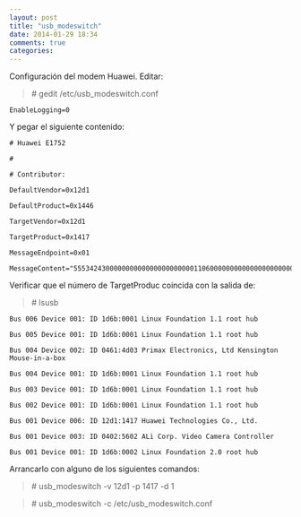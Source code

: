 ```yaml
---
layout: post
title: "usb_modeswitch"
date: 2014-01-29 18:34
comments: true
categories: 
---
```

Configuración del modem Huawei. Editar:

>\# gedit /etc/usb_modeswitch.conf 

	EnableLogging=0

Y pegar el siguiente contenido:

	# Huawei E1752

	# 

	# Contributor:

	DefaultVendor=0x12d1

	DefaultProduct=0x1446

	TargetVendor=0x12d1

	TargetProduct=0x1417

	MessageEndpoint=0x01

	MessageContent="55534243000000000000000000000011060000000000000000000000000000"

Verificar que el número de TargetProduc coincida con la salida de:

>\# lsusb 

	Bus 006 Device 001: ID 1d6b:0001 Linux Foundation 1.1 root hub

	Bus 005 Device 001: ID 1d6b:0001 Linux Foundation 1.1 root hub

	Bus 004 Device 002: ID 0461:4d03 Primax Electronics, Ltd Kensington Mouse-in-a-box

	Bus 004 Device 001: ID 1d6b:0001 Linux Foundation 1.1 root hub

	Bus 003 Device 001: ID 1d6b:0001 Linux Foundation 1.1 root hub

	Bus 002 Device 001: ID 1d6b:0001 Linux Foundation 1.1 root hub

	Bus 001 Device 006: ID 12d1:1417 Huawei Technologies Co., Ltd. 

	Bus 001 Device 003: ID 0402:5602 ALi Corp. Video Camera Controller

	Bus 001 Device 001: ID 1d6b:0002 Linux Foundation 2.0 root hub

Arrancarlo con alguno de los siguientes comandos:

>\# usb_modeswitch -v 12d1 -p 1417 -d 1

>\# usb_modeswitch -c /etc/usb_modeswitch.conf

